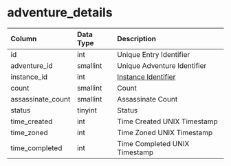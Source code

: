 # adventure\_details

| Column | Data Type | Description |
| :--- | :--- | :--- |
| id | int | Unique Entry Identifier |
| adventure\_id | smallint | Unique Adventure Identifier |
| instance\_id | int | [Instance Identifier](https://github.com/EQEmu/docs-db-schema/tree/e0eb157dbf5563b03c0faf391abc87ec69239f4a/docs/schema/categories/adventures/instance_list.md) |
| count | smallint | Count |
| assassinate\_count | smallint | Assassinate Count |
| status | tinyint | Status |
| time\_created | int | Time Created UNIX Timestamp |
| time\_zoned | int | Time Zoned UNIX Timestamp |
| time\_completed | int | Time Completed UNIX Timestamp |

